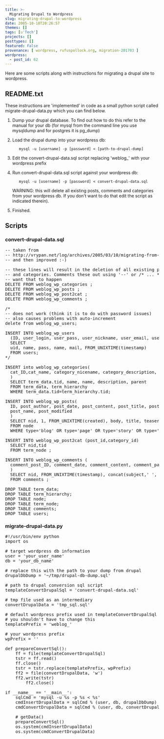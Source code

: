 ```yaml
---
title: >-
  Migrating Drupal to Wordpress
slug: migrating-drupal-to-wordpress
date: 2005-10-10T20:26:57
themes: []
tags: [u'Tech']
projects: []
posttypes: []
featured: False
provenance: [ wordpress, rufuspollock.org, migration-201703 ]
wordpress:
  - post_id: 62
---
```


Here are some scripts along with instructions for migrating a drupal site to wordpress.

## README.txt ##

These instructions are 'implemented' in code as a small python script called migrate-drupal-data.py which you can find below. 

1. Dump your drupal database. To find out how to do this refer to the manual for your db (for mysql from the command line you use mysqldump and for postgres it is pg_dump)

2. Load the drupal dump into your wordpress db:

          mysql -u [username] -p [password] < [path-to-drupal-dump]

3. Edit the convert-drupal-data.sql script replacing 'weblog_' with your wordpress prefix

4. Run convert-drupal-data.sql script against your wordpress db:

          mysql -u [username] -p [password] < convert-drupal-data.sql

    WARNING: this will delete all existing posts, comments and categories from your wordpress db. If you don't want to do that edit the script as indicated therein).

5. Finished.

## Scripts ##

### convert-drupal-data.sql ###

<pre>
-- taken from
-- http://vrypan.net/log/archives/2005/03/10/migrating-from-drupal-to-wordpress/
-- and then improved :-)

-- these lines will result in the deletion of all existing posts, comments
-- and categories. Comments these out using '--' or /* ... */ if you don't
-- want that to happen 
DELETE FROM weblog_wp_categories ;
DELETE FROM weblog_wp_posts ;
DELETE FROM weblog_wp_post2cat ;
DELETE FROM weblog_wp_comments ;

/*
-- does not work (think it is to do with password issues)
-- also causes problems with auto-increment
delete from weblog_wp_users;

INSERT INTO weblog_wp_users
  (ID, user_login, user_pass, user_nickname, user_email, user_registered)
  SELECT
  uid, name, pass, name, mail, FROM_UNIXTIME(timestamp)
  FROM users;
*/

INSERT into weblog_wp_categories(
  cat_ID,cat_name, category_nicename, category_description, category_parent
  )
  SELECT term_data.tid, name, name, description, parent
  FROM term_data, term_hierarchy
  WHERE term_data.tid=term_hierarchy.tid;

INSERT INTO weblog_wp_posts(
  ID, post_author, post_date, post_content, post_title, post_excerpt,
  post_name, post_modified
  )
  SELECT nid, 1, FROM_UNIXTIME(created), body, title, teaser, concat('OLD',nid), FROM_UNIXTIME(changed)
  FROM node
  WHERE type='blog' OR type='page' OR type='story' OR type='forum' ;

INSERT INTO weblog_wp_post2cat (post_id,category_id)
  SELECT nid,tid
  FROM term_node ;

INSERT INTO weblog_wp_comments (
  comment_post_ID, comment_date, comment_content, comment_parent
  )
  SELECT nid, FROM_UNIXTIME(timestamp), concat(subject,' ', comment), thread
  FROM comments ;

DROP TABLE term_data;
DROP TABLE term_hierarchy;
DROP TABLE node;
DROP TABLE term_node;
DROP TABLE comments;
DROP TABLE users;
</pre>

### migrate-drupal-data.py ###

<pre>
#!/usr/bin/env python
import os

# target wordpress db information
user = 'your_user_name'
db = 'your_db_name'

# replace this with the path to your dump from drupal
drupalDbDump = '~/tmp/drupal-db-dump.sql'

# path to drupal conversion sql script
templateConvertDrupalSql = 'convert-drupal-data.sql'

# tmp file used as an intermediary 
convertDrupalData = 'tmp_sql.sql'

# default wordpress prefix used in templateConvertDrupalSql script
# you shouldn't have to change this
templatePrefix = 'weblog_'

# your wordpress prefix
wpPrefix = ''

def prepareConvertSql():
    ff = file(templateConvertDrupalSql)
    tstr = ff.read()
    ff.close()
    tstr = tstr.replace(templatePrefix, wpPrefix)
    ff2 = file(convertDrupalData, 'w')
    ff2.write(tstr)
        ff2.close()

if __name__ == '__main__':
    sqlCmd = 'mysql -u %s -p %s < %s'
    cmdInsertDrupalData = sqlCmd % (user, db, drupalDbDump)
    cmdConvertDrupalData = sqlCmd % (user, db, convertDrupalData)

    # getData()
    prepareConvertSql()
    os.system(cmdInsertDrupalData)
    os.system(cmdConvertDrupalData)
</pre>



